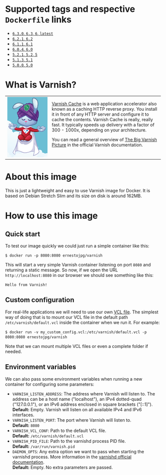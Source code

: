 # Supported tags and respective `Dockerfile` links

* [`6.3.0`, `6.3`, `6`, `latest`](https://github.com/ernestojpg/varnish-docker/blob/master/varnish62-63/Dockerfile)
* [`6.2.1`, `6.2`](https://github.com/ernestojpg/varnish-docker/blob/master/varnish62-63/Dockerfile)
* [`6.1.1`, `6.1`](https://github.com/ernestojpg/varnish-docker/blob/master/varnish50-61/Dockerfile)
* [`6.0.4`, `6.0`](https://github.com/ernestojpg/varnish-docker/blob/master/varnish50-61/Dockerfile)
* [`5.2.1`, `5.2`, `5`](https://github.com/ernestojpg/varnish-docker/blob/master/varnish50-61/Dockerfile)
* [`5.1.3`, `5.1`](https://github.com/ernestojpg/varnish-docker/blob/master/varnish50-61/Dockerfile)
* [`5.0.0`, `5.0`](https://github.com/ernestojpg/varnish-docker/blob/master/varnish50-61/Dockerfile)

# What is Varnish?

<table>
    <tr>
    <td width="130">
        <a href="#"><img src="https://raw.githubusercontent.com/ernestojpg/varnish-docker/master/logo.png" width="100%"></a>
    </td>
    <td valign="top">
        <p><a href="https://varnish-cache.org/">Varnish Cache</a> is a web application accelerator also known as a caching HTTP reverse proxy.
        You install it in front of any HTTP server and configure it to cache the contents.
        Varnish Cache is really, really fast. It typically speeds up delivery with a factor of 300 - 1000x,
        depending on your architecture.</p>
        <p>You can read a general overview of <a href="https://varnish-cache.org/docs/trunk/users-guide/intro.html">The Big Varnish Picture</a>
        in the official Varnish documentation.</p>
    </td> 
    </tr>
</table>

# About this image

This is just a lightweight and easy to use Varnish image for Docker. It is based on Debian Stretch Slim and its size on disk is around 162MB.

# How to use this image

## Quick start

To test our image quickly we could just run a simple container like this:
```
$ docker run -p 8080:8080 ernestojpg/varnish
```
This will start a very simple Varnish container listening on port `8080` and returning a static message. So now, if we open the
URL `http://localhost:8080` in our browser we should see something like this:
```
Hello from Varnish!
```

## Custom configuration

For real-life applications we will need to use our own [VCL file](https://varnish-cache.org/docs/trunk/users-guide/vcl.html).
The simplest way of doing that is to mount our VCL file in the default path `/etc/varnish/default.vcl` inside the container
when we run it. For example:
```
$ docker run -v my_custom_config.vcl:/etc/varnish/default.vcl -p 8080:8080 ernestojpg/varnish
```

Note that we can mount multiple VCL files or even a complete folder if needed.

## Environment variables

We can also pass some environment variables when running a new container for configuring some parameters:

* `VARNISH_LISTEN_ADDRESS`: The address where Varnish will listen to. The address can be a host name ("localhost"), an IPv4 dotted-quad
  ("127.0.0.1"), or an IPv6 address enclosed in square brackets ("[::1]").  
  **Default:** Empty. Varnish will listen on all available IPv4 and IPv6 interfaces. 
* `VARNISH_LISTEN_PORT`: The port where Varnish will listen to.  
  **Default:** `8080`
* `VARNISH_VCL_CONF`: Path to the default VCL file.  
  **Default:** `/etc/varnish/default.vcl`
* `VARNISH_PID_FILE`: Path to the varnishd process PID file.  
  **Default:** `/var/run/varnish.pid`
* `DAEMON_OPTS`: Any extra option we want to pass when starting the varnishd process. More information in the
  [varnishd official documentation](https://varnish-cache.org/docs/trunk/reference/varnishd.html).  
  **Default:** Empty. No extra parameters are passed.
